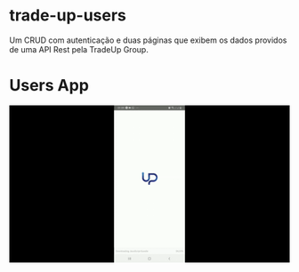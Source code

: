 # trade-up-users
Um CRUD com autenticação e duas páginas que exibem os dados providos de uma API Rest pela TradeUp Group.

# Users App

![Demonstração de uso do App](app.gif)